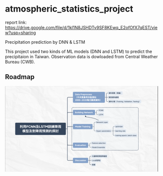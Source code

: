 # atmospheric_statistics_project

report link: https://drive.google.com/file/d/1kl1N8JSHDTv9SF8KEwq_E2ofOfX7qEST/view?usp=sharing

Precipitation prediction by DNN &amp; LSTM

This project used two kinds of ML models (DNN and LSTM) to predict the precipitaion in Taiwan. Observation data is dowloaded from Central Weather Bureau (CWB).  

## Roadmap
![image](https://github.com/Aaron-Hsieh-0129/atmospheric_statistics_project/blob/main/roadmap.png)
